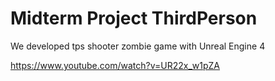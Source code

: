 # Midterm Project ThirdPerson

We developed tps shooter zombie game with Unreal Engine 4

https://www.youtube.com/watch?v=UR22x_w1pZA
